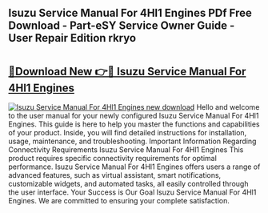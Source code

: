 ## Isuzu Service Manual For 4Hl1 Engines PDf Free Download - Part-eSY Service Owner Guide - User Repair Edition rkryo

# <h2><a href="http://bc48295.oget.top/?id=Isuzu+Service+Manual+For+4Hl1+Engines">🔗Download New 👉🔴 Isuzu Service Manual For 4Hl1 Engines</a></h2>

[![Isuzu Service Manual For 4Hl1 Engines new download](https://i.imgur.com/5g1atiW.png)](http://bc48295.oget.top/?id=Isuzu+Service+Manual+For+4Hl1+Engines)
Hello and welcome to the user manual for your newly configured Isuzu Service Manual For 4Hl1 Engines. This guide is here to help you master the functions and capabilities of your product. Inside, you will find detailed instructions for installation, usage, maintenance, and troubleshooting. Important Information Regarding Connectivity Requirements Isuzu Service Manual For 4Hl1 Engines This product requires specific connectivity requirements for optimal performance. Isuzu Service Manual For 4Hl1 Engines offers users a range of advanced features, such as virtual assistant, smart notifications, customizable widgets, and automated tasks, all easily controlled through the user interface. Your Success is Our Goal Isuzu Service Manual For 4Hl1 Engines. We are committed to ensuring your complete satisfaction.

